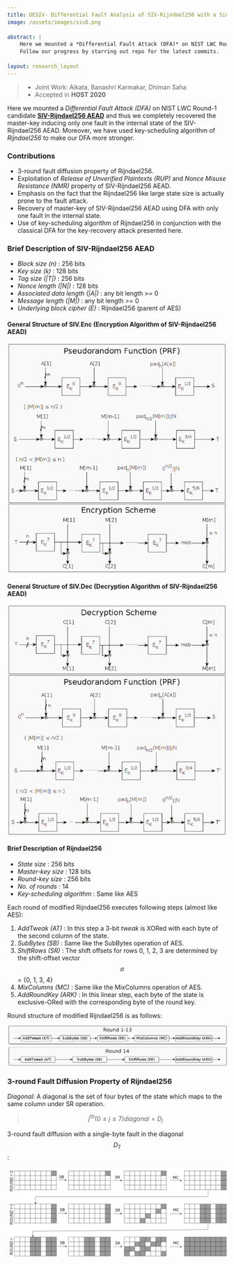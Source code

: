 ```yaml
---
title: DESIV- Differential Fault Analysis of SIV-Rijndael256 with a Single Fault
image: /assets/images/sivD.png

abstract: |
    Here we mounted a *Differential Fault Attack (DFA)* on NIST LWC Round-1 candidate [**SIV-Rijndael256 AEAD**](https://csrc.nist.gov/CSRC/media/Projects/Lightweight-Cryptography/documents/round-1/spec-doc/SIV-Rijndael256-Spec.pdf) and thus we completely recovered the master-key inducing only one fault in the internal state of the SIV-Rijndael256 AEAD. Moreover, we have used key-scheduling algorithm of *Rijndael256* to make our DFA more stronger.
    Follow our progress by starring out repo for the latest commits.

layout: research_layout
---
```


>- Joint Work: Aikata, Banashri Karmakar, Dhiman Saha
>- Accepted in **HOST 2020**

Here we mounted a *Differential Fault Attack (DFA)* on NIST LWC Round-1 candidate [**SIV-Rijndael256 AEAD**](https://csrc.nist.gov/CSRC/media/Projects/Lightweight-Cryptography/documents/round-1/spec-doc/SIV-Rijndael256-Spec.pdf) and thus we completely recovered the master-key inducing only one fault in the internal state of the SIV-Rijndael256 AEAD. Moreover, we have used key-scheduling algorithm of *Rijndael256* to make our DFA more stronger.

### Contributions
- 3-round fault diffusion property of Rijndael256.
- Exploitation of *Release of Unverified Plaintexts (RUP)* and *Nonce Misuse Resistance (NMR)* property of SIV-Rijndael256 AEAD.
- Emphasis on the fact that the Rijndael256 like large state size is actually prone to the fault attack.
- Recovery of master-key of SIV-Rijndael256 AEAD using DFA with only one fault in the internal state.
- Use of key-scheduling algorithm of Rijndael256 in conjunction with the classical DFA for the key-recovery attack presented here.

### Brief Description of SIV-Rijndael256 AEAD
-  *Block size (n)* : 256 bits
-  *Key size (k)* : 128 bits
-  *Tag size (\|T\|)* : 256 bits
-  *Nonce length (\|N\|)* : 128 bits
-  *Associated data length (\|A\|)* : any bit length >= 0
-  *Message length (\|M\|)* : any bit length >= 0
-  *Underlying block cipher (E)* : Rijndael256 (parent of AES)

#### General Structure of SIV.Enc (Encryption Algorithm of SIV-Rijndael256 AEAD)

<p align="center">
<img src="/assets/images/sivE.png" alt="sivE" width=500px>
</p>

#### General Structure of SIV.Dec (Decryption Algorithm of SIV-Rijndael256 AEAD)
<p align="center">
<img src="/assets/images/sivD.png" alt="sivD" width=500px>
</p>

#### Brief Description of Rijndael256
- *State size* : 256 bits
- *Master-key size* : 128 bits
- *Round-key size* : 256 bits
- *No. of rounds* : 14
- *Key-scheduling algorithm* : Same like AES

Each round of modified Rijndael256 executes following steps (almost like AES):
1. *AddTweak (AT)* : In this step a 3-bit *tweak* is XORed with each byte of the second column of the state.
1. *SubBytes (SB)* : Same like the SubBytes operation of AES.
1. *ShiftRows (SR)* : The shift offsets for rows 0, 1, 2, 3 are determined by the shift-offset vector $$\sigma$$ = {0, 1, 3, 4}
1. *MixColumns (MC)* : Same like the MixColumns operation of AES.
1. *AddRoundKey (ARK)* : In this linear step, each byte of the state is exclusive-ORed with the corresponding byte of the round key.

Round structure of modified Rijndael256 is as follows:
<p align="center">
<img src="/assets/images/roundStructure.png" alt="roundStructure" width=650px>
</p>

### 3-round Fault Diffusion Property of Rijndael256
*Diagonal*: A diagonal is the set of four bytes of the state which maps to the same column under SR operation.
>  $$j^\text{th} (0 \le j \le 7) diagonal = D_j$$


3-round fault diffusion with a single-byte fault in the diagonal $$D_7$$:
<p align="center">
<img src="/assets/images/RoundPropagation.png" alt="RoundPropagation" width=650px>
</p>